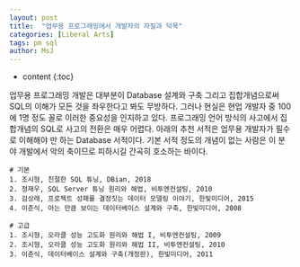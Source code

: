 ```yaml
---
layout: post
title:  "업무용 프로그래밍에서 개발자의 자질과 덕목"
categories: [Liberal Arts]
tags: pm sql
author: MsJ
---
```


* content
{:toc}

업무용 프로그래밍 개발은 대부분이 Database 설계와 구축 그리고 집합개념으로써 SQL의 이해가 모든 것을 좌우한다고 봐도 무방하다. 그러나 현실은 현업 개발자 중 100에 1명 정도 꼴로 이러한 중요성을 인지하고 있다. 프로그래밍 언어 방식의 사고에서 집합개념의 SQL로 사고의 전환은 매우 어렵다. 아래의 추천 서적은 업무용 개발자가 필수로 이해해야 만 하는 Database 서적이다. 기본 서적 정도의 개념이 없는 사람은 이 분야 개발에서 악의 축이므로 피하시길 간곡히 호소하는 바이다.

```
# 기본
1. 조시형, 친절한 SQL 튜닝, DBian, 2018
2. 정재우, SQL Server 튜닝 원리와 해법, 비투엔컨설팅, 2010
3. 김상래, 프로젝트 성패를 결정짓는 데이터 모델링 이야기, 한빛미디어, 2015
4. 이춘식, 아는 만큼 보이는 데이터베이스 설계와 구축, 한빛미디어, 2008

# 고급
1. 조시형, 오라클 성능 고도화 원리와 해법 I, 비투엔컨설팅, 2009
2. 조시형, 오라클 성능 고도화 원리와 해법 II, 비투엔컨설팅, 2010
3. 이춘식, 데이터베이스 설계와 구축(개정판), 한빛미디어, 2011
```
